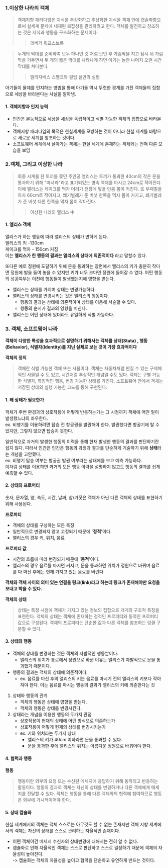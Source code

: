 ### 1.이상한 나라의 객체

>객체지향 패러다임은 지식을 추상화하고 추상화한 지식을 객체 안에 캡슐화함으로써 실세계 문제에 내재된 복잡성을 관리하려고 한다. 객체를 발견하고 창조하는 것은 지식과 행동을 구조화하는 문제이다.
 >>레베카 워프스브록

>두개의 막대를 준비하여 모두 하나인 것 처럼 보인 후 가림막을 치고 잠시 뒤 가림막을 거두면서 두 개의 짧은 막대를 나타나게 하면 아기는 놀란 나머지 오랜 시간 막대를 쳐다본다. 
>>엘리자베스 스펠크와 필립 겔만의 실험

아기들이 물체를 인지하는 방법을 통해 아기들 역시 뚜렷한 경계를 가진 객체들의 집합으로 세상을 바라본다는 사실을 알아냄.

#### 1. 객체지향과 인지 능력
- 인간은 본능적으로 세상을 세상을 독립적이고 식별 가능한 객체의 집합으로 바라본다.
- 객체지향 패러다임의 목적은 현실세계를 모방하는 것이 아니라 현실 세계를 바탕으로 새로운 세계를 창조하는 것이다.
- 소프트웨어 세계에서 살아가는 객체는 현실 세계에 존재하는 객체와는 전혀 다른 모습을 보임

### 2.객체, 그리고 이상한 나라
>회중 시계를 찬 토끼를 쫓던 주인공 앨리스는 토끼가 통과한 40cm의 작은 문을 
통과하기 위해 "마셔라"라고 표기되있는 병속 액체를 마시고 24cm로 작아진다
이에 앨리스는 케이크를 먹자 머리가 천장에 닿을 만큼 몸이 커진다. 또 부패질을 하자 60cm로 작아지고,
쐐기벌레가 준 버섯 한쪽을 먹자 몸이 커지고, 쐐기벌레가 준 버섯 다른 한쪽을 먹자 몸이 작아진다.
> >이상한 나라의 엘리스 中

#### 1. 앨리스 객체
앨리스가 하는 행동에 따라 앨리스의 상태가 변하게 된다.\
앨리스의 키 -130cm\
케이크를 먹자 - 150cm 커짐\
이는 **엘리스가 한 행동의 결과는 앨리스의 상태에 의존적이다** 라고 말할수 있다.

또다른 예로 정원에 도달하기 위해 문을 통과하는 장면에서 엘리스의 키가 충분히 작다면 정원에 발을 들여 놓을 수 있지만 키가 너무 크다면 정원에 들어갈 수 없다.
어떤 행동의 성공여부는 이전에 행동들이 발생했는지에 영향을 받는다.

- 앨리스는 상태를 가지며 상태는 변경가능하다.
- 앨리스의 상태를 변경시키는 것은 앨리스의 행동이다.
    - 행동의 결과는 상태에 의존적이며 상태를 이용해 서술할 수 있다.
    - 행동의 순서가 결과의 영향을 미친다.
- 앨리스는 어떤 상태에 있더라도 유일하게 식별 가능하다.

### 3. 객체, 소프트웨어 나라
**객체이 다양한 특성을 효과적으로 설명하기 위해서는 객체를 상태(Stata) , 행동(Behavior), 식별자(Identity)를 지닌 실체로 보는 것이 가장 효과적이다**

****객체의 정의****
>객체란 식별 가능한 객체 또는 사물이다. 객체는 자동차처럼 만질 수 있는 구제체적인 사물일 수 도 있고, 시간처럼 추상적인 개념일 수도 있다. 객체는 구별 가능한 식별자, 특징적인 행동, 변경 가능한 상태를 가진다. 소프트웨어 안에서 객체는 저장된 상태와 실행 가능한 코드를 통해 구현된다.

#### 1. 왜 상태가 필요한가
객체가 주변 환경과의 상호작용에 어떻게 반응하는가는 그 시점까지 객체에 어떤 일이 발생했느냐의 좌우한다.\
ex. 비행기를 이용하려면 탑승 전 항공권을 발권해야 한다. 발권했다면 항공기에 탈 수 있지만, 그렇지 않으면 탑승치 못한다.

일반적으로 과거의 발생한 행동의 이력을 통해 현재 발생한 행동의 결과를 판단하기란 쉽지 않다. 따라서 인간은 인간은 행동의 과정과 결과를 단순하게 기술하기 위해 **상태**라는 개념을 고안했다.\
ex. 비행기 탑승 여부는 항공권 발권 여부라는 상태에를 보고 예측 가능하다.\
이처럼 상태를 이용하면 과거의 모든 행동 이력을 설명하지 않고도 행동의 결과를 쉽게 예측할 수 있다.

#### 2. 상태와 프로퍼티
숫자, 문자열, 양, 속도, 시간, 날짜, 참/거짓은 객체가 아닌 다른 객체의 상태를 표현하기 위해 사용된다.

**프로퍼티**
- 객체의 상태를 구성하는 모든 특징
- 일반적으로 변경되지 않고 고정되기 때문에 '**정적**'이다.
- 앨리스의 경우 키, 위치, 음료

**프로퍼티 값**
- 시간의 흐름에 따라 변경되기 때문에 '**동적**'이다.
- 엘리스의 경우 음료를 마시면 커지고, 문을 통과하면 위치가 정원으로 바뀌며 음료를 다 마신 후에는 현재 가지고 있는 음료를 버린다.

**객체와 객체 사이의 의미 있는 연결을 링크(link)라고 하는데 링크가 존재해야만 요청을 보내고 박을 수 있다.**

****객체의 상태****
> 상태는 특정 시점에 객체가 가지고 있는 정보의 집합으로 개게의 구조적 특징을 표현한다. 객체의 상태는 객체에 존재하는 정적인 프로퍼티와 동적인 프로퍼티 값으로 구성된다. 객체의 프로퍼티는 단순한 값과 다른 객체를 참조하는 링클 구분할 수 있다.

#### 3. 상태와 행동
- 객체의 상태를 변경하는 것은 객체의 자발적인 행동뿐이다.
  - 앨리스의 위치가 통로에서 정원으로 바뀐 이유는 앨리스가 자발적으로 문을 통과했기 때문이다.
- 행동의 결과는 객체의 상태에 의존적이다. 
  - ex. 음료를 마신 후의 앨리스의 키는 음료를 마시기 전의 앨리스의 키보다 작아져야 한다. 이는 음료를 마시는 행동의 결과가 앨리스의 키에 의존한다는 것

1. 상태와 행동의 관계
    - 객체의 행동은 상태에 영향을 받는다.
    - 객체의 행동은 상태를 변경시킨다.
2. 상태라는 개념을 이용한 행동의 두가지 관점
    - 상호작용이 현재의 상태에 어떤 방식으로 의존하는가
    - 상호작용이 어떻게 현재의 상태를 변경시키는가
    - ex. 키와 위치라는 두가지 상태
        - 앨리스의 키가 40cm 이하라면 문을 통과할 수 있다.
        - 문을 통과한 후에 앨리스의 위치는 아름다운 정원으로 바뀌어야 한다.

#### 4. 협력과 행동
****행동****
>행동이란 외부의 요청 또는 수신된 메세지에 응답하기 위해 동작되고 반응하는 활동이다. 행동의 결과로 객체는 자신의 상태를 변경하거나 다른 객체에게 메세지를 전달할 수 있다. 객체는 행동을 통해 다른 객체와의 협력에 참여하므로 행동은 외부에 가시적이어야 한다.

#### 5. 상태 캡슐화
현실 세계에서의 객체는 객체 스스로는 아무것도 할 수 없는 존재지만 객체 지향 세계에서의 객체는 자신의 상태를 스스로 관리하는 자율적인 존재이다.

- 어떤 객체이건 메세지 수신자의 상태변경에 대해서는 전혀 알 수 없다.
- 캡슐화로 인해 자율적인 객체는 스스로 판단하고 스스로 결정하기 때문에 객체의 자율성이 높아진다.\
 -> 캡슐화는 객체의 자율성을 높이고 협력을 단순하고 유연하게 만드는 것이다.

  



